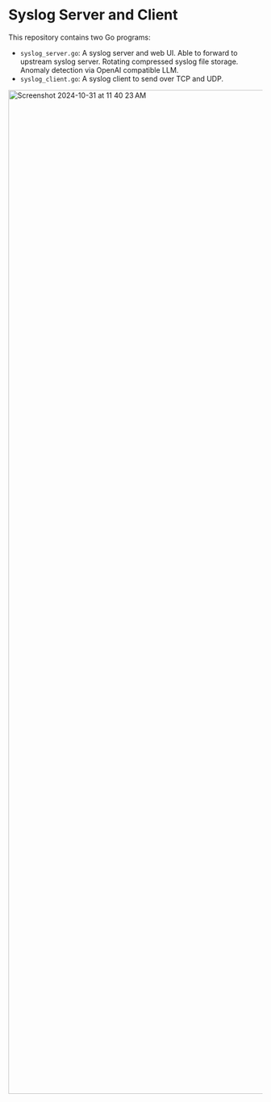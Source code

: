 # Syslog Server and Client

This repository contains two Go programs:

* `syslog_server.go`: A syslog server and web UI. Able to forward to upstream syslog server. Rotating compressed syslog file storage. Anomaly detection via OpenAI compatible LLM.
* `syslog_client.go`: A syslog client to send over TCP and UDP.

<img width="1988" alt="Screenshot 2024-10-31 at 11 40 23 AM" src="https://github.com/user-attachments/assets/cecf7b43-91b9-4b88-8211-d68e278835e3">
